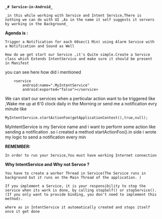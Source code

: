 **`_# Service-in-Android_`**



`_in this while working with Service and Intent Service,There is nothing we can do with UI ,As in the name it self suggests it servers by working in the Background_
`

**Agenda is :**

`Trigger a Notification for each 60sec(1 Min) using Alarm Service with a Notification and Sound as Well
`

`How do we get start our Service ,it's Quite simple.Create a Service class which Extends IntentService
and make sure it should be present in Manifest `

you can see here how did i mentioned

        <service
            android:name=".MyIntentService"
            android:exported="false"></service>



We can start our services when a perticular action want to be triggered
like ,Wake me up at 6'0 clock daily in the Morning or send me a notification evry minute like

    MyIntentService.startActionFoo(getApplicationContext(),true,null);


MyIntentService is my Service name   and i want to  perform some action like sending a  notification .so i created a method
startActionFoo().in side i  wrote my logic to send a notification every min


**REMEMBER:**

`In order to run your Service,You must have working Internet connection
`


**Why IntentService and Why not Servce ?**


`You have to create a worker Thread in Service(The Service runs in background but it runs on the Main Thread of the application.
)
`


`If you implement a Service, it is your responsibility to stop the service when its work is done, by calling stopSelf() or stopService(). (If you only want to provide binding, you don't need to implement this method).
`

`where as in IntentService it automatically created and stops itself once it get done
`